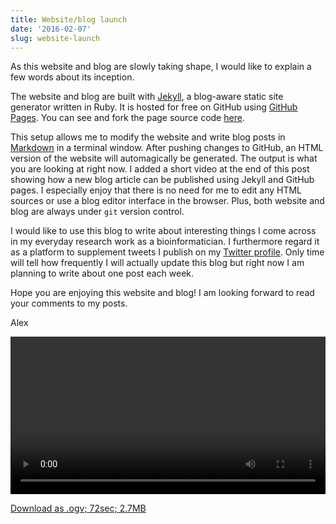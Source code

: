 ```yaml
---
title: Website/blog launch
date: '2016-02-07'
slug: website-launch
---
```


As this website and blog are slowly taking shape, I would like to explain a few words about its inception.

The website and blog are built with [Jekyll](http://jekyllrb.com/), a blog-aware static site generator written in Ruby. It is hosted for free on GitHub using [GitHub Pages](https://pages.github.com/). You can see and fork the page source code [here](https://github.com/JungeAlexander/JungeAlexander.github.io).

This setup allows me to modify the website and write blog posts in [Markdown](https://en.wikipedia.org/wiki/Markdown) in a terminal window. After pushing changes to GitHub, an HTML version of the website will automagically be generated. The output is what you are looking at right now. I added a short video at the end of this post showing how a new blog article can be published using Jekyll and GitHub pages. I especially enjoy that there is no need for me to edit any HTML sources or use a blog editor interface in the browser. Plus, both website and blog are always under `git` version control.

I would like to use this blog to write about interesting things I come across in my everyday research work as a bioinformatician. I furthermore regard it as a platform to supplement tweets I publish on my [Twitter profile](https://twitter.com/JungeAlexander). Only time will tell how frequently I will actually update this blog but right now I am planning to write about one post each week.

Hope you are enjoying this website and blog! I am looking forward to read your comments to my posts.

Alex


<video width="100%" controls>
   <source src="{{BASE_PATH}}/assets/posts/2016-02-07/2016-02-07-new-post.ogv" type="video/ogg">
</video>

[Download as .ogv; 72sec; 2.7MB]({{BASE_PATH}}/assets/posts/2016-02-07/2016-02-07-new-post.ogv)
